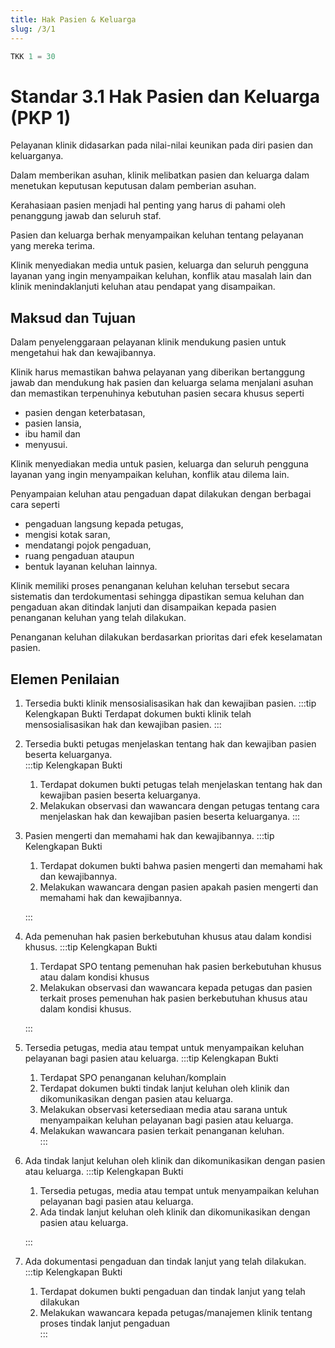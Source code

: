 ```yaml
---
title: Hak Pasien & Keluarga
slug: /3/1
---
```


``` js [Nilai]
TKK 1 = 30

```

# Standar 3.1 Hak Pasien dan Keluarga (PKP 1) 
Pelayanan klinik didasarkan pada nilai-nilai keunikan pada diri pasien dan keluarganya. 

Dalam memberikan asuhan, klinik melibatkan pasien dan keluarga dalam menetukan keputusan keputusan dalam pemberian asuhan. 

Kerahasiaan pasien menjadi hal penting yang harus di pahami oleh penanggung jawab dan seluruh staf. 

Pasien dan keluarga berhak menyampaikan keluhan tentang pelayanan yang mereka terima. 

Klinik menyediakan media untuk pasien, keluarga dan seluruh pengguna layanan yang ingin menyampaikan keluhan, konflik atau masalah lain dan klinik menindaklanjuti keluhan atau pendapat yang disampaikan. 
## Maksud dan Tujuan 
Dalam penyelenggaraan pelayanan klinik mendukung pasien untuk mengetahui hak dan kewajibannya.  

Klinik harus memastikan bahwa pelayanan yang diberikan bertanggung jawab dan mendukung hak pasien dan keluarga selama menjalani asuhan dan memastikan terpenuhinya kebutuhan pasien secara khusus seperti 
- pasien dengan keterbatasan, 
- pasien lansia, 
- ibu hamil dan 
- menyusui. 

Klinik menyediakan media untuk pasien, keluarga dan seluruh pengguna layanan yang ingin menyampaikan keluhan, konflik atau dilema lain. 

Penyampaian keluhan atau pengaduan dapat dilakukan dengan berbagai cara seperti 
- pengaduan langsung kepada petugas, 
- mengisi kotak saran, 
- mendatangi pojok pengaduan, 
- ruang pengaduan ataupun 
- bentuk layanan keluhan lainnya. 

Klinik memiliki proses penanganan keluhan keluhan tersebut secara sistematis dan terdokumentasi sehingga dipastikan semua keluhan dan pengaduan akan ditindak lanjuti dan disampaikan kepada pasien penanganan keluhan yang telah dilakukan. 

Penanganan keluhan dilakukan berdasarkan prioritas dari efek keselamatan pasien. 
## Elemen Penilaian 
1. Tersedia bukti klinik mensosialisasikan hak dan kewajiban pasien. 
   :::tip Kelengkapan Bukti
   Terdapat dokumen bukti klinik telah mensosialisasikan hak dan kewajiban pasien.
   ::: 
2. Tersedia bukti petugas menjelaskan tentang hak dan kewajiban pasien beserta keluarganya.  
   :::tip Kelengkapan Bukti
   1. Terdapat dokumen bukti petugas telah menjelaskan tentang hak dan kewajiban pasien beserta keluarganya.  
   2. Melakukan observasi dan wawancara dengan petugas tentang cara menjelaskan hak dan kewajiban pasien beserta keluarganya.
   ::: 
3. Pasien mengerti dan memahami hak dan kewajibannya. 
   :::tip Kelengkapan Bukti
   1. Terdapat dokumen bukti bahwa pasien mengerti dan memahami hak dan kewajibannya. 
   2. Melakukan wawancara dengan pasien apakah pasien mengerti dan memahami hak dan kewajibannya. 

   ::: 
4. Ada pemenuhan hak pasien berkebutuhan khusus atau dalam kondisi khusus. 
   :::tip Kelengkapan Bukti
   1. Terdapat SPO tentang pemenuhan hak pasien berkebutuhan khusus atau dalam kondisi khusus 
   2. Melakukan observasi dan wawancara kepada petugas dan pasien terkait proses pemenuhan hak pasien berkebutuhan khusus atau dalam kondisi khusus. 

   ::: 
5. Tersedia petugas, media atau tempat untuk menyampaikan keluhan pelayanan bagi pasien atau keluarga. 
   :::tip Kelengkapan Bukti
   1. Terdapat 	SPO 	penanganan keluhan/komplain 
   2. Terdapat dokumen bukti tindak lanjut keluhan oleh klinik dan dikomunikasikan dengan pasien atau keluarga.  
   3. Melakukan observasi ketersediaan media atau sarana untuk menyampaikan keluhan pelayanan bagi pasien atau keluarga.
   4. Melakukan wawancara pasien terkait penanganan keluhan.  
   ::: 
6. Ada tindak lanjut keluhan oleh klinik dan dikomunikasikan dengan pasien atau keluarga. 
   :::tip Kelengkapan Bukti
   1. Tersedia petugas, media atau tempat untuk menyampaikan keluhan pelayanan bagi pasien atau keluarga. 
   2. Ada tindak lanjut keluhan oleh klinik dan dikomunikasikan dengan pasien atau keluarga. 
 
   ::: 
7. Ada dokumentasi pengaduan dan tindak lanjut yang telah dilakukan. 
   :::tip Kelengkapan Bukti
   1. Terdapat dokumen bukti pengaduan dan tindak lanjut yang telah dilakukan 
   2. Melakukan wawancara kepada petugas/manajemen 	klinik tentang proses tindak lanjut pengaduan    
   ::: 
